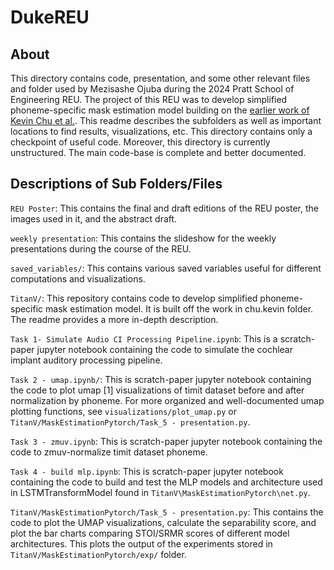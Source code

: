 # DukeREU

## About
This directory contains code, presentation, and some other relevant files and folder used by Mezisashe Ojuba during the 2024 Pratt School of Engineering REU. The project of this REU was to develop simplified phoneme-specific mask estimation model building on the [earlier work of Kevin Chu et al.](https://doi.org/10.1121/2.0001698). This readme describes the subfolders as well as important locations to find results, visualizations, etc. This directory contains only a checkpoint of useful code. Moreover, this directory is currently unstructured. The main code-base is complete and better documented.



## Descriptions of Sub Folders/Files

`REU Poster`: This contains the final and draft editions of the REU poster, the images used in it, and the abstract draft.

`weekly presentation`: This contains the slideshow for the weekly presentations during the course of the REU.

`saved_variables/`: This contains various saved variables useful for different computations and visualizations.

`TitanV/`: This repository contains code to develop simplified phoneme-specific mask estimation model. It is built off the work in chu.kevin folder. The readme provides a more in-depth description.

`Task 1- Simulate Audio CI Processing Pipeline.ipynb`: This is a scratch-paper jupyter notebook containing the code to simulate the cochlear implant auditory processing pipeline.

`Task 2 - umap.ipynb/`: This is scratch-paper jupyter notebook containing the code to plot umap [1] visualizations of timit dataset before and after normalization by phoneme. For more organized and well-documented umap plotting functions, see `visualizations/plot_umap.py` or `TitanV/MaskEstimationPytorch/Task_5 - presentation.py`.

`Task 3 - zmuv.ipynb`: This is scratch-paper jupyter notebook containing the code to zmuv-normalize timit dataset phoneme.

`Task 4 - build mlp.ipynb`: This is scratch-paper jupyter notebook containing the code to build and test the MLP models and architecture used in LSTMTransformModel found in `TitanV\MaskEstimationPytorch\net.py`.

`TitanV/MaskEstimationPytorch/Task_5 - presentation.py`: This contains the code to plot the UMAP visualizations, calculate the separability score, and plot the bar charts comparing STOI/SRMR scores of different model architectures. This plots the output of the experiments stored in `TitanV/MaskEstimationPytorch/exp/` folder.

